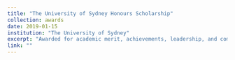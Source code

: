 ```yaml
---
title: "The University of Sydney Honours Scholarship"
collection: awards
date: 2019-01-15
institution: "The University of Sydney"
excerpt: "Awarded for academic merit, achievements, leadership, and communication skills."
link: ""
---
```

